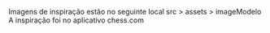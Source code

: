 Imagens de inspiração estão no seguinte local src > assets > imageModelo
A inspiração foi no aplicativo chess.com
